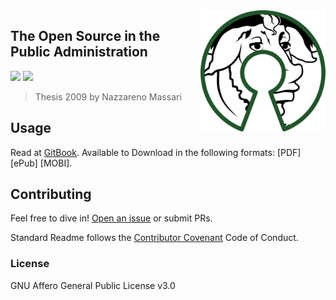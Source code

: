 <img src="/assets/500px-free_software_and_open_source_software_composite_logo.svg.png" alt="drawing" align="right" width="200"/>

## The Open Source in the Public Administration

[![](https://img.shields.io/badge/Donations-tallycoin-blue.svg)](https://tallyco.in/NazzMass/)
[![](https://img.shields.io/badge/readme%20style-standard-brightgreen.svg?style=flat-square)](https://github.com/RichardLitt/standard-readme)

> Thesis 2009 by Nazzareno Massari

## Usage

Read at [GitBook](https://legacy.gitbook.com/book/naszam/opensourcepabook/details).
Available to Download in the following formats: [PDF] [ePub] [MOBI].

## Contributing

Feel free to dive in! [Open an issue](https://github.com/naszam/opensourcepabook/issues/new) or submit PRs.

Standard Readme follows the [Contributor Covenant](http://contributor-covenant.org/version/1/3/0/) Code of Conduct.


### License
GNU Affero General Public License v3.0
